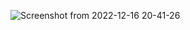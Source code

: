 ![Screenshot from 2022-12-16 20-41-26](https://user-images.githubusercontent.com/106758417/208145385-ab35b307-8ae4-49af-a6b7-855b6be59ff5.png)
